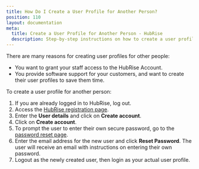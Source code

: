 ```yaml
---
title: How Do I Create a User Profile for Another Person?
position: 110
layout: documentation
meta:
  title: Create a User Profile for Another Person - HubRise
  description: Step-by-step instructions on how to create a user profile for another person on HubRise. Grant access to your staff or provide support to your customers.
---
```


There are many reasons for creating user profiles for other people:

- You want to grant your staff access to the HubRise Account.
- You provide software support for your customers, and want to create their user profiles to save them time.

To create a user profile for another person:

1. If you are already logged in to HubRise, log out.
1. Access the [HubRise registration page](https://manager.hubrise.com/signup).
1. Enter the **User details** and click on **Create account**.
1. Click on **Create account**.
1. To prompt the user to enter their own secure password, go to the [password reset page](https://manager.hubrise.com/reset_password/new).
1. Enter the email address for the new user and click **Reset Password**. The user will receive an email with instructions on entering their own password.
1. Logout as the newly created user, then login as your actual user profile.
